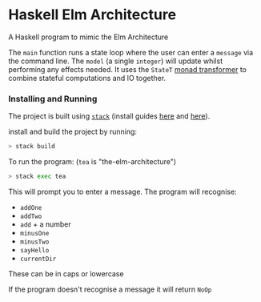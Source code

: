# Haskell Elm Architecture

A Haskell program to mimic the Elm Architecture

The `main` function runs a state loop where the user can enter a `message` via the command line. The `model` (a single `integer`) will update whilst performing any effects needed. It uses the `StateT` [monad transformer](http://book.realworldhaskell.org/read/monad-transformers.html) to combine stateful computations and IO together.

### Installing and Running

The project is built using [`stack`](https://docs.haskellstack.org/en/stable/README/) (install guides [here](https://www.youtube.com/watch?v=sRonIB8ZStw) and [here](https://docs.haskellstack.org/en/stable/README/)).

install and build the project by running:

```sh
> stack build
```

To run the program: (`tea` is "the-elm-architecture")

```sh
> stack exec tea
```

This will prompt you to enter a message. The program will recognise:

+ `addOne`
+ `addTwo`
+ `add` + a number
+ `minusOne`
+ `minusTwo`
+ `sayHello`
+ `currentDir`

These can be in caps or lowercase

If the program doesn't recognise a message it will return `NoOp`
